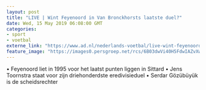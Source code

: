 ```yaml
---
layout: post
title: "LIVE | Wint Feyenoord in Van Bronckhorsts laatste duel?"
date: Wed, 15 May 2019 06:08:00 GMT
categories: 
- sport 
- voetbal 
externe_link: "https://www.ad.nl/nederlands-voetbal/live-wint-feyenoord-in-van-bronckhorsts-laatste-duel~a1ec58cf/"
feature_image: "https://images0.persgroep.net/rcs/6B03dwVi40H5FdwIAZvXwDQkvUk/diocontent/148268437/_fitwidth/400/?appId=21791a8992982cd8da851550a453bd7f&quality=0.7"
---
```


• Feyenoord liet in 1995 voor het laatst punten liggen in Sittard • Jens Toornstra staat voor zijn driehonderdste eredivisieduel • Serdar Gözübüyük is de scheidsrechter
